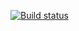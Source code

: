 [![Build status](https://ci.appveyor.com/api/projects/status/2mnr8op0q1fskf1f?svg=true)](https://ci.appveyor.com/project/TLyzlova/selenide)
